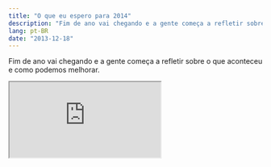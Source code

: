 ```yaml
---
title: "O que eu espero para 2014"
description: "Fim de ano vai chegando e a gente começa a refletir sobre o que aconteceu e como podemos melhorar."
lang: pt-BR
date: "2013-12-18"
---
```


Fim de ano vai chegando e a gente começa a refletir sobre o que aconteceu e como podemos melhorar.

<div class="iframe-wrap">
  <iframe src="https://www.youtube.com/embed/DfeaBWSdz48">
  </iframe>
</div>
